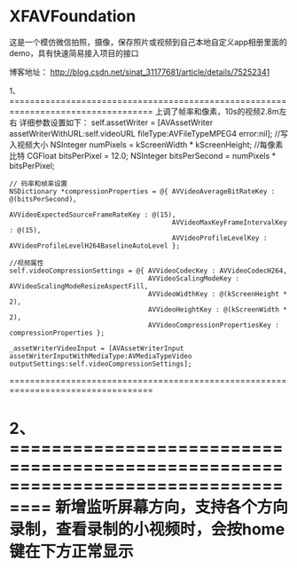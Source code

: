 # XFAVFoundation
这是一个模仿微信拍照，摄像，保存照片或视频到自己本地自定义app相册里面的demo，具有快速简易接入项目的接口

博客地址：
http://blog.csdn.net/sinat_31177681/article/details/75252341

1、==================================================================================
上调了帧率和像素，10s的视频2.8m左右
详细参数设置如下：
    self.assetWriter = [AVAssetWriter assetWriterWithURL:self.videoURL fileType:AVFileTypeMPEG4 error:nil];
    //写入视频大小
    NSInteger numPixels = kScreenWidth * kScreenHeight;
    //每像素比特
    CGFloat bitsPerPixel = 12.0;
    NSInteger bitsPerSecond = numPixels * bitsPerPixel;
    
    // 码率和帧率设置
    NSDictionary *compressionProperties = @{ AVVideoAverageBitRateKey : @(bitsPerSecond),
                                             AVVideoExpectedSourceFrameRateKey : @(15),
                                             AVVideoMaxKeyFrameIntervalKey : @(15),
                                             AVVideoProfileLevelKey : AVVideoProfileLevelH264BaselineAutoLevel };
    
    //视频属性
    self.videoCompressionSettings = @{ AVVideoCodecKey : AVVideoCodecH264,
                                       AVVideoScalingModeKey : AVVideoScalingModeResizeAspectFill,
                                       AVVideoWidthKey : @(kScreenHeight * 2),
                                       AVVideoHeightKey : @(kScreenWidth * 2),
                                       AVVideoCompressionPropertiesKey : compressionProperties };
    
    _assetWriterVideoInput = [AVAssetWriterInput assetWriterInputWithMediaType:AVMediaTypeVideo outputSettings:self.videoCompressionSettings];

==================================================================================

2、==================================================================================
新增监听屏幕方向，支持各个方向录制，查看录制的小视频时，会按home键在下方正常显示
==================================================================================



